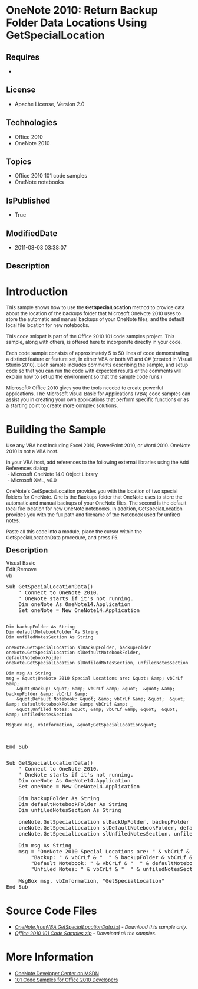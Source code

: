 # OneNote 2010: Return Backup Folder Data Locations Using GetSpecialLocation
## Requires
* 
## License
* Apache License, Version 2.0
## Technologies
* Office 2010
* OneNote 2010
## Topics
* Office 2010 101 code samples
* OneNote notebooks
## IsPublished
* True
## ModifiedDate
* 2011-08-03 03:38:07
## Description

<h1>Introduction</h1>
<p><span style="font-size:small">This sample shows how to use the <strong>GetSpecialLocation
</strong>method to provide data about the location of the backups folder that Microsoft OneNote 2010 uses to store the automatic and manual backups of your OneNote files, and the default local file location for new notebooks.</span></p>
<p><span style="font-size:small">This code snippet is part of the Office 2010 101 code samples project. This sample, along with others, is offered here to incorporate directly in your code.</span></p>
<p><span style="font-size:small">Each code sample consists of approximately 5 to 50 lines of code demonstrating a distinct feature or feature set, in either VBA or both VB and C# (created in Visual Studio 2010). Each sample includes comments describing the
 sample, and setup code so that you can run the code with expected results or the comments will explain how to set up the environment so that the sample code runs.)</span></p>
<p><span style="font-size:small">Microsoft&reg; Office 2010 gives you the tools needed to create powerful applications. The Microsoft Visual Basic for Applications (VBA) code samples can assist you in creating your own applications that perform specific functions
 or as a starting point to create more complex solutions.</span></p>
<h1><span>Building the Sample</span></h1>
<p><span style="font-size:small">Use any VBA host including Excel 2010, PowerPoint 2010, or Word 2010. OneNote 2010 is not a VBA host.</span></p>
<p><span style="font-size:small">In your VBA host, add references to the following external libraries using the Add References dialog:</span><br>
<span style="font-size:small">&nbsp;- Microsoft OneNote 14.0 Object Library</span><br>
<span style="font-size:small">&nbsp;- Microsoft XML, v6.0</span></p>
<p><span style="font-size:small">OneNote's GetSpecialLocation provides you with the location of two special folders for OneNote. One is the Backups folder that OneNote uses to store the automatic and manual backups of your OneNote files. The second is the default
 local file location for new OneNote notebooks. In addition, GetSpecialLocation provides you with the full path and filename of the Notebook used for unfiled notes.</span></p>
<p><span style="font-size:small">Paste all this code into a module, place the cursor within the GetSpecialLocationData procedure, and press F5.</span></p>
<p><span style="font-size:20px; font-weight:bold">Description</span></p>
<div class="scriptcode">
<div class="pluginEditHolder" pluginCommand="mceScriptCode">
<div class="title"><span>Visual Basic</span></div>
<div class="pluginLinkHolder"><span class="pluginEditHolderLink">Edit</span>|<span class="pluginRemoveHolderLink">Remove</span></div>
<span class="hidden">vb</span>
<pre class="hidden">Sub GetSpecialLocationData()
    ' Connect to OneNote 2010.
    ' OneNote starts if it's not running.
    Dim oneNote As OneNote14.Application
    Set oneNote = New OneNote14.Application
    
    Dim backupFolder As String
    Dim defaultNotebookFolder As String
    Dim unfiledNotesSection As String
    
    oneNote.GetSpecialLocation slBackUpFolder, backupFolder
    oneNote.GetSpecialLocation slDefaultNotebookFolder, defaultNotebookFolder
    oneNote.GetSpecialLocation slUnfiledNotesSection, unfiledNotesSection
    
    Dim msg As String
    msg = &quot;OneNote 2010 Special Locations are: &quot; &amp; vbCrLf &amp; _
        &quot;Backup: &quot; &amp; vbCrLf &amp; &quot;  &quot; &amp; backupFolder &amp; vbCrLf &amp; _
        &quot;Default Notebook: &quot; &amp; vbCrLf &amp; &quot;  &quot; &amp; defaultNotebookFolder &amp; vbCrLf &amp; _
        &quot;Unfiled Notes: &quot; &amp; vbCrLf &amp; &quot;  &quot; &amp; unfiledNotesSection
    
    MsgBox msg, vbInformation, &quot;GetSpecialLocation&quot;
End Sub
</pre>
<div class="preview">
<pre class="vb"><span class="visualBasic__keyword">Sub</span>&nbsp;GetSpecialLocationData()&nbsp;
&nbsp;&nbsp;&nbsp;&nbsp;<span class="visualBasic__com">'&nbsp;Connect&nbsp;to&nbsp;OneNote&nbsp;2010.</span>&nbsp;
&nbsp;&nbsp;&nbsp;&nbsp;<span class="visualBasic__com">'&nbsp;OneNote&nbsp;starts&nbsp;if&nbsp;it's&nbsp;not&nbsp;running.</span>&nbsp;
&nbsp;&nbsp;&nbsp;&nbsp;<span class="visualBasic__keyword">Dim</span>&nbsp;oneNote&nbsp;<span class="visualBasic__keyword">As</span>&nbsp;OneNote14.Application&nbsp;
&nbsp;&nbsp;&nbsp;&nbsp;<span class="visualBasic__keyword">Set</span>&nbsp;oneNote&nbsp;=&nbsp;<span class="visualBasic__keyword">New</span>&nbsp;OneNote14.Application&nbsp;
&nbsp;&nbsp;&nbsp;&nbsp;&nbsp;
&nbsp;&nbsp;&nbsp;&nbsp;<span class="visualBasic__keyword">Dim</span>&nbsp;backupFolder&nbsp;<span class="visualBasic__keyword">As</span>&nbsp;<span class="visualBasic__keyword">String</span>&nbsp;
&nbsp;&nbsp;&nbsp;&nbsp;<span class="visualBasic__keyword">Dim</span>&nbsp;defaultNotebookFolder&nbsp;<span class="visualBasic__keyword">As</span>&nbsp;<span class="visualBasic__keyword">String</span>&nbsp;
&nbsp;&nbsp;&nbsp;&nbsp;<span class="visualBasic__keyword">Dim</span>&nbsp;unfiledNotesSection&nbsp;<span class="visualBasic__keyword">As</span>&nbsp;<span class="visualBasic__keyword">String</span>&nbsp;
&nbsp;&nbsp;&nbsp;&nbsp;&nbsp;
&nbsp;&nbsp;&nbsp;&nbsp;oneNote.GetSpecialLocation&nbsp;slBackUpFolder,&nbsp;backupFolder&nbsp;
&nbsp;&nbsp;&nbsp;&nbsp;oneNote.GetSpecialLocation&nbsp;slDefaultNotebookFolder,&nbsp;defaultNotebookFolder&nbsp;
&nbsp;&nbsp;&nbsp;&nbsp;oneNote.GetSpecialLocation&nbsp;slUnfiledNotesSection,&nbsp;unfiledNotesSection&nbsp;
&nbsp;&nbsp;&nbsp;&nbsp;&nbsp;
&nbsp;&nbsp;&nbsp;&nbsp;<span class="visualBasic__keyword">Dim</span>&nbsp;msg&nbsp;<span class="visualBasic__keyword">As</span>&nbsp;<span class="visualBasic__keyword">String</span>&nbsp;
&nbsp;&nbsp;&nbsp;&nbsp;msg&nbsp;=&nbsp;<span class="visualBasic__string">&quot;OneNote&nbsp;2010&nbsp;Special&nbsp;Locations&nbsp;are:&nbsp;&quot;</span>&nbsp;&amp;&nbsp;vbCrLf&nbsp;&amp;&nbsp;_&nbsp;
&nbsp;&nbsp;&nbsp;&nbsp;&nbsp;&nbsp;&nbsp;&nbsp;<span class="visualBasic__string">&quot;Backup:&nbsp;&quot;</span>&nbsp;&amp;&nbsp;vbCrLf&nbsp;&amp;&nbsp;<span class="visualBasic__string">&quot;&nbsp;&nbsp;&quot;</span>&nbsp;&amp;&nbsp;backupFolder&nbsp;&amp;&nbsp;vbCrLf&nbsp;&amp;&nbsp;_&nbsp;
&nbsp;&nbsp;&nbsp;&nbsp;&nbsp;&nbsp;&nbsp;&nbsp;<span class="visualBasic__string">&quot;Default&nbsp;Notebook:&nbsp;&quot;</span>&nbsp;&amp;&nbsp;vbCrLf&nbsp;&amp;&nbsp;<span class="visualBasic__string">&quot;&nbsp;&nbsp;&quot;</span>&nbsp;&amp;&nbsp;defaultNotebookFolder&nbsp;&amp;&nbsp;vbCrLf&nbsp;&amp;&nbsp;_&nbsp;
&nbsp;&nbsp;&nbsp;&nbsp;&nbsp;&nbsp;&nbsp;&nbsp;<span class="visualBasic__string">&quot;Unfiled&nbsp;Notes:&nbsp;&quot;</span>&nbsp;&amp;&nbsp;vbCrLf&nbsp;&amp;&nbsp;<span class="visualBasic__string">&quot;&nbsp;&nbsp;&quot;</span>&nbsp;&amp;&nbsp;unfiledNotesSection&nbsp;
&nbsp;&nbsp;&nbsp;&nbsp;&nbsp;
&nbsp;&nbsp;&nbsp;&nbsp;MsgBox&nbsp;msg,&nbsp;vbInformation,&nbsp;<span class="visualBasic__string">&quot;GetSpecialLocation&quot;</span>&nbsp;
<span class="visualBasic__keyword">End</span>&nbsp;<span class="visualBasic__keyword">Sub</span>&nbsp;
</pre>
</div>
</div>
</div>
<h1><span>Source Code Files</span></h1>
<ul>
<li><em><span style="font-size:small"><a id="25994" href="/site/view/file/25994/1/OneNote.fromVBA.GetSpecialLocationData.txt">OneNote.fromVBA.GetSpecialLocationData.txt</a>&nbsp;- Download this sample only.</span></em>
</li><li><em><span style="font-size:small"><a id="25995" href="/site/view/file/25995/1/Office%202010%20101%20Code%20Samples.zip">Office 2010 101 Code Samples.zip</a>&nbsp;- Download all the samples.</span><em></em></em>
</li></ul>
<h1>More Information</h1>
<ul>
<li><span style="font-size:small"><a href="http://msdn.microsoft.com/en-us/office/aa905452">OneNote Developer Center on MSDN</a></span>
</li><li><span style="font-size:small"><a href="http://msdn.microsoft.com/en-us/office/hh360994">101 Code Samples for Office 2010 Developers</a></span>
</li></ul>
